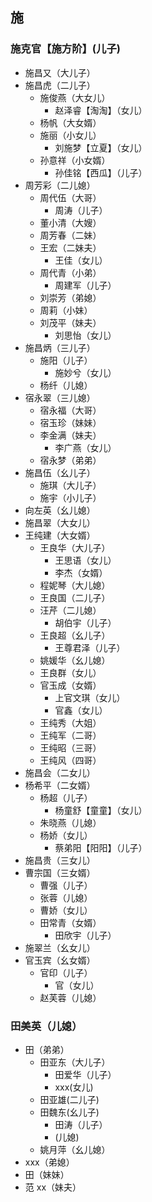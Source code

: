## 施

### 施克官【施方阶】(儿子)

- 施昌又（大儿子）
- 施昌虎（二儿子）
  - 施俊燕（大女儿）
    - 赵泽睿【淘淘】（女儿）
  - 杨帆（大女婿）
  - 施丽（小女儿）
    - 刘施梦【立夏】（女儿）
  - 孙意祥（小女婿）
    - 孙佳铭【西瓜】（儿子）
- 周芳彩（二儿媳）
  - 周代伍（大哥）
    - 周涛（儿子）
  - 董小清（大嫂）
  - 周芳春（二妹）
  - 王宏（二妹夫）
    - 王佳（女儿）
  - 周代青（小弟）
    - 周建军（儿子）
  - 刘崇芳（弟媳）
  - 周莉（小妹）
  - 刘茂平（妹夫）
    - 刘思怡（女儿）
- 施昌炳（三儿子）
  - 施阳（儿子）
    - 施妙兮（女儿）
  - 杨纤（儿媳）
- 宿永翠（三儿媳）
  - 宿永福（大哥）
  - 宿玉珍（妹妹）
  - 李金满（妹夫）
    - 李广燕（女儿）
  - 宿永梦（弟弟）
- 施昌伍（幺儿子）
  - 施琪（大儿子）
  - 施宇（小儿子）
- 向左英（幺儿媳）
- 施昌翠（大女儿）
- 王纯建（大女婿）
  - 王良华（大儿子）
    - 王思语（女儿）
    - 李杰（女婿）
  - 程妮琴（大儿媳）
  - 王良国（二儿子）
  - 汪芹（二儿媳）
    - 胡伯宇（儿子）
  - 王良超（幺儿子）
    - 王尊君泽（儿子）
  - 姚媛华（幺儿媳）
  - 王良群（女儿）
  - 官玉成（女婿）
    - 上官文琪（女儿）
    - 官鑫（女儿）
  - 王纯秀（大姐）
  - 王纯军（二哥）
  - 王纯昭（三哥）
  - 王纯风（四哥）
- 施昌会（二女儿）
- 杨希平（二女婿）
  - 杨超（儿子）
    - 杨童舒【童童】（女儿）
  - 朱晓燕（儿媳）
  - 杨娇（女儿）
    - 蔡弟阳【阳阳】（儿子）
- 施昌贵（三女儿）
- 曹宗国（三女婿）
  - 曹强（儿子）
  - 张蓉（儿媳）
  - 曹娇（女儿）
  - 田常青（女婿）
    - 田欣宇（儿子）
- 施翠兰（幺女儿）
- 官玉宾（幺女婿）
  - 官印（儿子）
    - 官（女儿）
  - 赵芙蓉（儿媳）

### 田美英（儿媳）

- 田（弟弟）
  - 田亚东（大儿子）
    - 田爱华（儿子）
    - xxx(女儿)
  - 田亚雄(二儿子)
  - 田魏东(幺儿子)
    - 田涛（儿子）
    - (儿媳)
  - 姚月萍（幺儿媳）
- xxx（弟媳）
- 田（妹妹）
- 范 xx（妹夫）
